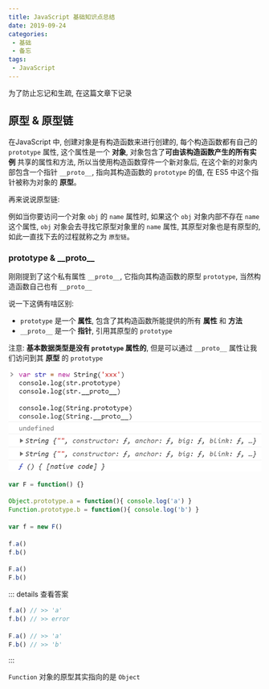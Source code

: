 ```yaml
---
title: JavaScript 基础知识点总结
date: 2019-09-24
categories:
 - 基础
 - 备忘
tags:
 - JavaScript
---
```


为了防止忘记和生疏, 在这篇文章下记录

## 原型 & 原型链

在JavaScript 中, 创建对象是有构造函数来进行创建的, 每个构造函数都有自己的 `prototype` 属性, 这个属性是一个 **对象**, 对象包含了**可由该构造函数产生的所有实例** 共享的属性和方法, 所以当使用构造函数穿件一个新对象后, 在这个新的对象内部包含一个指针 `__proto__`, 指向其构造函数的 `prototype` 的值, 在 ES5 中这个指针被称为对象的 **原型**。

再来说说原型链:

例如当你要访问一个对象 `obj` 的 `name` 属性时, 如果这个 `obj` 对象内部不存在 `name` 这个属性, `obj` 对象会去寻找它原型对象里的 `name` 属性, 其原型对象也是有原型的, 如此一直找下去的过程就称之为 `原型链`。

### prototype & \_\_proto\_\_

刚刚提到了这个私有属性 `__proto__`, 它指向其构造函数的原型 `prototype`, 当然构造函数自己也有 `__proto__`

说一下这俩有啥区别:

* `prototype` 是一个 **属性**, 包含了其构造函数所能提供的所有 **属性** 和 **方法**
* `__proto__` 是一个 **指针**, 引用其原型的 `prototype`

注意: **基本数据类型是没有 `prototype` 属性的**, 但是可以通过 `__proto__` 属性让我们访问到其 **原型** 的 `prototype`

![String](./../../.vuepress/public/images/originaljavaScript/string&String.png)


```js
var F = function() {}

Object.prototype.a = function(){ console.log('a') }
Function.prototype.b = function(){ console.log('b') }

var f = new F()

f.a()
f.b()

F.a()
F.b()
```

::: details 查看答案

```js
f.a() // >> 'a'
f.b() // >> error

F.a() // >> 'a'
F.b() // >> 'b'
```

:::

`Function` 对象的原型其实指向的是 `Object`